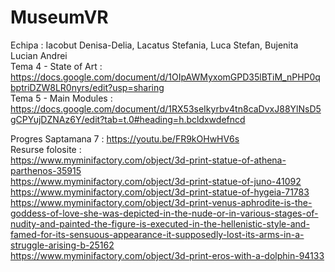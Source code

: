 # MuseumVR
Echipa : Iacobut Denisa-Delia, Lacatus Stefania, Luca Stefan, Bujenita Lucian Andrei  
Tema 4 - State of Art : https://docs.google.com/document/d/1OIpAWMyxomGPD35lBTiM_nPHP0qbptriDZW8LR0nyrs/edit?usp=sharing  
Tema 5 - Main Modules : https://docs.google.com/document/d/1RX53seIkyrbv4tn8caDvxJ88YlNsD5gCPYujDZNAz6Y/edit?tab=t.0#heading=h.bcldxwdefncd  

Progres Saptamana 7 : https://youtu.be/FR9kOHwHV6s  
  Resurse folosite :   
  https://www.myminifactory.com/object/3d-print-statue-of-athena-parthenos-35915    
  https://www.myminifactory.com/object/3d-print-statue-of-juno-41092    
  https://www.myminifactory.com/object/3d-print-statue-of-hygeia-71783    
  https://www.myminifactory.com/object/3d-print-venus-aphrodite-is-the-goddess-of-love-she-was-depicted-in-the-nude-or-in-various-stages-of-nudity-and-painted-the-figure-is-executed-in-the-hellenistic-style-and-famed-for-its-sensuous-appearance-it-supposedly-lost-its-arms-in-a-struggle-arising-b-25162     
  https://www.myminifactory.com/object/3d-print-eros-with-a-dolphin-94133    

